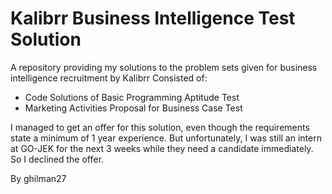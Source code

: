 # Kalibrr Business Intelligence Test Solution

A repository providing my solutions to the problem sets given for business intelligence recruitment by Kalibrr
Consisted of:
- Code Solutions of Basic Programming Aptitude Test
- Marketing Activities Proposal for Business Case Test

I managed to get an offer for this solution, even though the requirements state a minimum of 1 year experience. 
But unfortunately, I was still an intern at GO-JEK for the next 3 weeks while they need a candidate immediately. 
So I declined the offer.

By ghilman27
